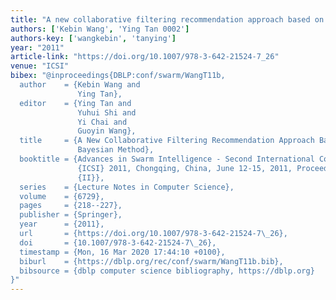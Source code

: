 ```yaml
---
title: "A new collaborative filtering recommendation approach based on naive Bayesian method"
authors: ['Kebin Wang', 'Ying Tan 0002']
authors-key: ['wangkebin', 'tanying']
year: "2011"
article-link: "https://doi.org/10.1007/978-3-642-21524-7_26"
venue: "ICSI"
bibex: "@inproceedings{DBLP:conf/swarm/WangT11b,
  author    = {Kebin Wang and
               Ying Tan},
  editor    = {Ying Tan and
               Yuhui Shi and
               Yi Chai and
               Guoyin Wang},
  title     = {A New Collaborative Filtering Recommendation Approach Based on Naive
               Bayesian Method},
  booktitle = {Advances in Swarm Intelligence - Second International Conference,
               {ICSI} 2011, Chongqing, China, June 12-15, 2011, Proceedings, Part
               {II}},
  series    = {Lecture Notes in Computer Science},
  volume    = {6729},
  pages     = {218--227},
  publisher = {Springer},
  year      = {2011},
  url       = {https://doi.org/10.1007/978-3-642-21524-7\_26},
  doi       = {10.1007/978-3-642-21524-7\_26},
  timestamp = {Mon, 16 Mar 2020 17:44:10 +0100},
  biburl    = {https://dblp.org/rec/conf/swarm/WangT11b.bib},
  bibsource = {dblp computer science bibliography, https://dblp.org}
}"
---
```

